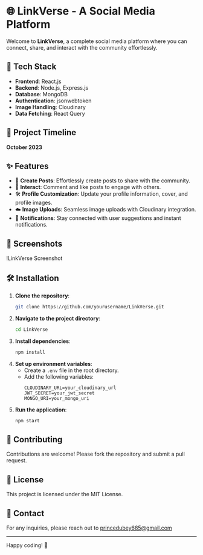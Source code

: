 # 🌐 LinkVerse - A Social Media Platform

Welcome to **LinkVerse**, a complete social media platform where you can connect, share, and interact with the community effortlessly.

## 🚀 Tech Stack

- **Frontend**: React.js
- **Backend**: Node.js, Express.js
- **Database**: MongoDB
- **Authentication**: jsonwebtoken
- **Image Handling**: Cloudinary
- **Data Fetching**: React Query

## 📅 Project Timeline

**October 2023**

## ✨ Features

- 📝 **Create Posts**: Effortlessly create posts to share with the community.
- 💬 **Interact**: Comment and like posts to engage with others.
- 🛠️ **Profile Customization**: Update your profile information, cover, and profile images.
- ☁️ **Image Uploads**: Seamless image uploads with Cloudinary integration.
- 🔔 **Notifications**: Stay connected with user suggestions and instant notifications.

## 📸 Screenshots

!LinkVerse Screenshot

## 🛠️ Installation

1. **Clone the repository**:
    ```bash
    git clone https://github.com/yourusername/LinkVerse.git
    ```
2. **Navigate to the project directory**:
    ```bash
    cd LinkVerse
    ```
3. **Install dependencies**:
    ```bash
    npm install
    ```
4. **Set up environment variables**:
    - Create a `.env` file in the root directory.
    - Add the following variables:
        ```env
        CLOUDINARY_URL=your_cloudinary_url
        JWT_SECRET=your_jwt_secret
        MONGO_URI=your_mongo_uri
        ```
5. **Run the application**:
    ```bash
    npm start
    ```

## 🤝 Contributing

Contributions are welcome! Please fork the repository and submit a pull request.

## 📄 License

This project is licensed under the MIT License.

## 📧 Contact

For any inquiries, please reach out to princedubey685@gmail.com

---

Happy coding! 🎉
